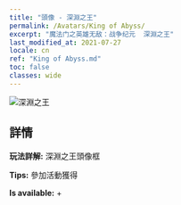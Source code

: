 ```yaml
---
title: "頭像 - 深淵之王"
permalink: /Avatars/King of Abyss/
excerpt: "魔法门之英雄无敌：战争纪元  深淵之王"
last_modified_at: 2021-07-27
locale: cn
ref: "King of Abyss.md"
toc: false
classes: wide
---
```

 ![深淵之王](/images/a/avatarFrame_36.png)

## 詳情

 **玩法詳解:** 深淵之王頭像框 

 **Tips:** 參加活動獲得 

 **Is available:**  + 


